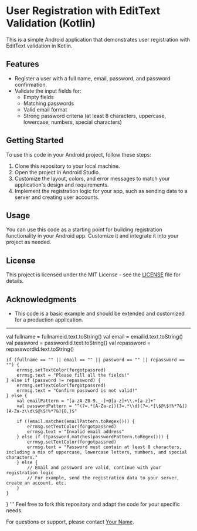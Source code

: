 # User Registration with EditText Validation (Kotlin)

This is a simple Android application that demonstrates user registration with EditText validation in Kotlin.

## Features

- Register a user with a full name, email, password, and password confirmation.
- Validate the input fields for:
  - Empty fields
  - Matching passwords
  - Valid email format
  - Strong password criteria (at least 8 characters, uppercase, lowercase, numbers, special characters)

## Getting Started

To use this code in your Android project, follow these steps:

1. Clone this repository to your local machine.
2. Open the project in Android Studio.
3. Customize the layout, colors, and error messages to match your application's design and requirements.
4. Implement the registration logic for your app, such as sending data to a server and creating user accounts.

## Usage

You can use this code as a starting point for building registration functionality in your Android app. Customize it and integrate it into your project as needed.

## License

This project is licensed under the MIT License - see the [LICENSE](LICENSE) file for details.

## Acknowledgments

- This code is a basic example and should be extended and customized for a production application.

---
   val fullname = fullnameid.text.toString()
    val email = emailid.text.toString()
    val password = passwordid.text.toString()
    val repassword = repasswordid.text.toString()

    if (fullname == "" || email == "" || password == "" || repassword == "") {
        errmsg.setTextColor(forgotpassred)
        errmsg.text = "Please fill all the fields!"
    } else if (password != repassword) {
        errmsg.setTextColor(forgotpassred)
        errmsg.text = "Confirm password is not valid!"
    } else {
        val emailPattern = "[a-zA-Z0-9._-]+@[a-z]+\\.+[a-z]+"
        val passwordPattern = "^(?=.*[A-Za-z])(?=.*\\d)(?=.*[\$@\$!%*?&])[A-Za-z\\d\$@\$!%*?&]{8,}$"

        if (!email.matches(emailPattern.toRegex())) {
            errmsg.setTextColor(forgotpassred)
            errmsg.text = "Invalid email address"
        } else if (!password.matches(passwordPattern.toRegex())) {
            errmsg.setTextColor(forgotpassred)
            errmsg.text = "Password must contain at least 8 characters, including a mix of uppercase, lowercase letters, numbers, and special characters."
        } else {
            // Email and password are valid, continue with your registration logic
            // For example, send the registration data to your server, create an account, etc.
        }
    }
}
'''
Feel free to fork this repository and adapt the code for your specific needs.

For questions or support, please contact [Your Name](mailto:nismsg1@gmail.com).

